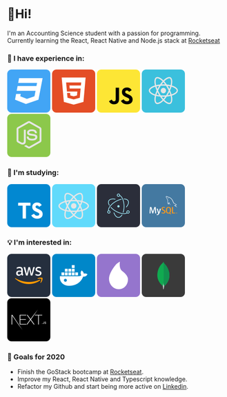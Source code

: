 # 👋Hi!

I'm an Accounting Science student with a passion for programming. 
Currently learning the React, React Native and Node.js stack at [Rocketseat](https://rocketseat.com.br/)

### 🧠 I have experience in:

![css3](https://raw.githubusercontent.com/gabrielkuhn/gabrielkuhn/e76756a0dc18614c2d753604fa9b08787b9a41ae/assets/css3.svg) ![html5](https://raw.githubusercontent.com/gabrielkuhn/gabrielkuhn/e76756a0dc18614c2d753604fa9b08787b9a41ae/assets/html5.svg) ![javascript](https://raw.githubusercontent.com/gabrielkuhn/gabrielkuhn/e76756a0dc18614c2d753604fa9b08787b9a41ae/assets/javascript.svg) ![react](https://raw.githubusercontent.com/gabrielkuhn/gabrielkuhn/e76756a0dc18614c2d753604fa9b08787b9a41ae/assets/reactjs.svg) ![nodeJS](https://raw.githubusercontent.com/gabrielkuhn/gabrielkuhn/e76756a0dc18614c2d753604fa9b08787b9a41ae/assets/node.svg) 

### 📖 I'm studying:
![typescript](https://raw.githubusercontent.com/gabrielkuhn/gabrielkuhn/e76756a0dc18614c2d753604fa9b08787b9a41ae/assets/typescript.svg) ![react-native](https://raw.githubusercontent.com/gabrielkuhn/gabrielkuhn/e76756a0dc18614c2d753604fa9b08787b9a41ae/assets/react-native.svg) ![electron](https://raw.githubusercontent.com/gabrielkuhn/gabrielkuhn/e76756a0dc18614c2d753604fa9b08787b9a41ae/assets/electron.svg) ![mysql](https://raw.githubusercontent.com/gabrielkuhn/gabrielkuhn/e76756a0dc18614c2d753604fa9b08787b9a41ae/assets/mysql.svg) 

### 💡 I'm interested in:

![aws](https://raw.githubusercontent.com/gabrielkuhn/gabrielkuhn/e76756a0dc18614c2d753604fa9b08787b9a41ae/assets/aws.svg) ![docker](https://raw.githubusercontent.com/gabrielkuhn/gabrielkuhn/e76756a0dc18614c2d753604fa9b08787b9a41ae/assets/docker.svg) ![elixir](https://raw.githubusercontent.com/gabrielkuhn/gabrielkuhn/e76756a0dc18614c2d753604fa9b08787b9a41ae/assets/elixir.svg) ![mongodb](https://raw.githubusercontent.com/gabrielkuhn/gabrielkuhn/e76756a0dc18614c2d753604fa9b08787b9a41ae/assets/mongodb.svg) ![nextJS](https://raw.githubusercontent.com/gabrielkuhn/gabrielkuhn/e76756a0dc18614c2d753604fa9b08787b9a41ae/assets/nextjs.svg) 

### 🚩 Goals for 2020

-   Finish the GoStack bootcamp at [Rocketseat](https://rocketseat.com.br/).
-   Improve my React, React Native and Typescript knowledge.
-   Refactor my Github and start being more active on [Linkedin](https://www.linkedin.com/in/gabriel-kuhn-a57425188/).